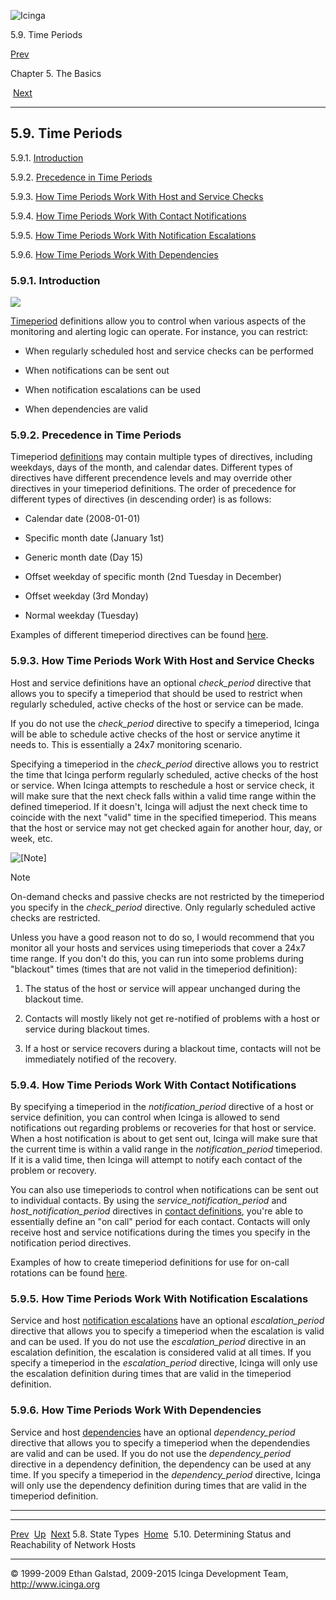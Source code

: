 ![Icinga](../images/logofullsize.png "Icinga")

5.9. Time Periods

[Prev](statetypes.md) 

Chapter 5. The Basics

 [Next](networkreachability.md)

* * * * *

5.9. Time Periods
-----------------

5.9.1. [Introduction](timeperiods.md#introduction)

5.9.2. [Precedence in Time Periods](timeperiods.md#precedence)

5.9.3. [How Time Periods Work With Host and Service
Checks](timeperiods.md#hostservicechecks)

5.9.4. [How Time Periods Work With Contact
Notifications](timeperiods.md#contactnotifications)

5.9.5. [How Time Periods Work With Notification
Escalations](timeperiods.md#notificationescalations)

5.9.6. [How Time Periods Work With
Dependencies](timeperiods.md#dependenciestimeperiods)

### 5.9.1. Introduction

![](../images/objects-timeperiods.png)

[Timeperiod](objectdefinitions.md#objectdefinitions-timeperiod)
definitions allow you to control when various aspects of the monitoring
and alerting logic can operate. For instance, you can restrict:

-   When regularly scheduled host and service checks can be performed

-   When notifications can be sent out

-   When notification escalations can be used

-   When dependencies are valid

### 5.9.2. Precedence in Time Periods

Timeperiod
[definitions](objectdefinitions.md#objectdefinitions-timeperiod) may
contain multiple types of directives, including weekdays, days of the
month, and calendar dates. Different types of directives have different
precendence levels and may override other directives in your timeperiod
definitions. The order of precedence for different types of directives
(in descending order) is as follows:

-   Calendar date (2008-01-01)

-   Specific month date (January 1st)

-   Generic month date (Day 15)

-   Offset weekday of specific month (2nd Tuesday in December)

-   Offset weekday (3rd Monday)

-   Normal weekday (Tuesday)

Examples of different timeperiod directives can be found
[here](objectdefinitions.md#objectdefinitions-timeperiod).

### 5.9.3. How Time Periods Work With Host and Service Checks

Host and service definitions have an optional *check\_period* directive
that allows you to specify a timeperiod that should be used to restrict
when regularly scheduled, active checks of the host or service can be
made.

If you do not use the *check\_period* directive to specify a timeperiod,
Icinga will be able to schedule active checks of the host or service
anytime it needs to. This is essentially a 24x7 monitoring scenario.

Specifying a timeperiod in the *check\_period* directive allows you to
restrict the time that Icinga perform regularly scheduled, active checks
of the host or service. When Icinga attempts to reschedule a host or
service check, it will make sure that the next check falls within a
valid time range within the defined timeperiod. If it doesn't, Icinga
will adjust the next check time to coincide with the next "valid" time
in the specified timeperiod. This means that the host or service may not
get checked again for another hour, day, or week, etc.

![[Note]](../images/note.png)

Note

On-demand checks and passive checks are not restricted by the timeperiod
you specify in the *check\_period* directive. Only regularly scheduled
active checks are restricted.

Unless you have a good reason not to do so, I would recommend that you
monitor all your hosts and services using timeperiods that cover a 24x7
time range. If you don't do this, you can run into some problems during
"blackout" times (times that are not valid in the timeperiod
definition):

1.  The status of the host or service will appear unchanged during the
    blackout time.

2.  Contacts will mostly likely not get re-notified of problems with a
    host or service during blackout times.

3.  If a host or service recovers during a blackout time, contacts will
    not be immediately notified of the recovery.

### 5.9.4. How Time Periods Work With Contact Notifications

By specifying a timeperiod in the *notification\_period* directive of a
host or service definition, you can control when Icinga is allowed to
send notifications out regarding problems or recoveries for that host or
service. When a host notification is about to get sent out, Icinga will
make sure that the current time is within a valid range in the
*notification\_period* timeperiod. If it is a valid time, then Icinga
will attempt to notify each contact of the problem or recovery.

You can also use timeperiods to control when notifications can be sent
out to individual contacts. By using the *service\_notification\_period*
and *host\_notification\_period* directives in [contact
definitions](objectdefinitions.md#objectdefinitions-contact), you're
able to essentially define an "on call" period for each contact.
Contacts will only receive host and service notifications during the
times you specify in the notification period directives.

Examples of how to create timeperiod definitions for use for on-call
rotations can be found
[here](oncallrotation.md "7.11. On-Call Rotations").

### 5.9.5. How Time Periods Work With Notification Escalations

Service and host [notification
escalations](escalations.md "7.9. Notification Escalations") have an
optional *escalation\_period* directive that allows you to specify a
timeperiod when the escalation is valid and can be used. If you do not
use the *escalation\_period* directive in an escalation definition, the
escalation is considered valid at all times. If you specify a timeperiod
in the *escalation\_period* directive, Icinga will only use the
escalation definition during times that are valid in the timeperiod
definition.

### 5.9.6. How Time Periods Work With Dependencies

Service and host
[dependencies](dependencies.md "7.13. Host and Service Dependencies")
have an optional *dependency\_period* directive that allows you to
specify a timeperiod when the dependendies are valid and can be used. If
you do not use the *dependency\_period* directive in a dependency
definition, the dependency can be used at any time. If you specify a
timeperiod in the *dependency\_period* directive, Icinga will only use
the dependency definition during times that are valid in the timeperiod
definition.

* * * * *

  -------------------------- -------------------- -------------------------------------------------------------
  [Prev](statetypes.md)    [Up](ch05.md)       [Next](networkreachability.md)
  5.8. State Types           [Home](index.md)    5.10. Determining Status and Reachability of Network Hosts
  -------------------------- -------------------- -------------------------------------------------------------

© 1999-2009 Ethan Galstad, 2009-2015 Icinga Development Team,
http://www.icinga.org
